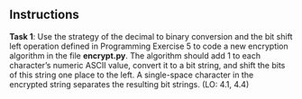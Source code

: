 ## Instructions

**Task 1**:  Use the strategy of the decimal to binary conversion and the bit shift left operation defined in Programming Exercise 5 to code a new encryption algorithm in the file **encrypt.py**. The algorithm should add 1 to each character’s numeric ASCII value, convert it to a bit string, and shift the bits of this string one place to the left. A single-space character in the encrypted string separates the resulting bit strings. (LO: 4.1, 4.4)